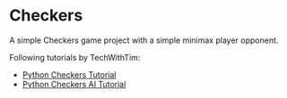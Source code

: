 # Checkers
A simple Checkers game project with a simple minimax player opponent.

Following tutorials by TechWithTim:
- [Python Checkers Tutorial](https://youtube.com/playlist?list=PLzMcBGfZo4-lkJr3sqpikNyVzbNZLRiT3&feature=shared)
- [Python Checkers AI Tutorial](https://youtube.com/playlist?list=PLzMcBGfZo4-myY28wdQuJDBi8pCt-GIj6&feature=shared)

